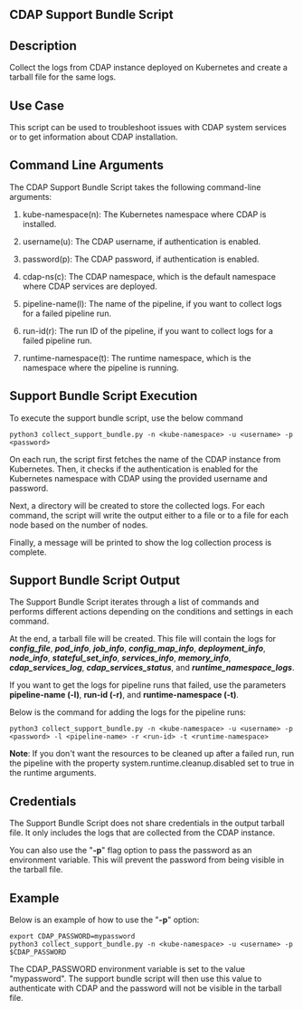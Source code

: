 **CDAP Support Bundle Script**
------------------------------

**Description**
---------------

Collect the logs from CDAP instance deployed on Kubernetes and create a tarball file for the same logs. 

**Use Case** 
-------------

This script can be used to troubleshoot issues with CDAP system services or to get information about CDAP installation. 

**Command Line Arguments**
--------------------------

The CDAP Support Bundle Script takes the following command-line arguments:

1. kube-namespace(n): The Kubernetes namespace where CDAP is installed.

2. username(u): The CDAP username, if authentication is enabled.

3. password(p): The CDAP password, if authentication is enabled.

4. cdap-ns(c): The CDAP namespace, which is the default namespace where CDAP services are deployed.

5. pipeline-name(l): The name of the pipeline, if you want to collect logs for a failed pipeline run.

6. run-id(r): The run ID of the pipeline, if you want to collect logs for a failed pipeline run.

7. runtime-namespace(t): The runtime namespace, which is the namespace where the pipeline is running.

**Support Bundle Script Execution**
-----------------------------------

To execute the support bundle script, use the below command

`python3 collect_support_bundle.py -n <kube-namespace> -u <username> -p <password>`

On each run, the script first fetches the name of the CDAP instance from Kubernetes. Then, it checks if the authentication is enabled for the Kubernetes namespace with CDAP using the provided username and password. 

Next, a directory will be created to store the collected logs. For each command, the script will write the output either to a file or to a file for each node based on the number of nodes.

Finally, a message will be printed to show the log collection process is complete. 

**Support Bundle Script Output**
--------------------------------

The Support Bundle Script iterates through a list of commands and performs different actions depending on the conditions and settings in each command.

At the end, a tarball file will be created. This file will contain the logs for _**config_file**_, _**pod_info**_, _**job_info**_, _**config_map_info**_, _**deployment_info**_, _**node_info**_, _**stateful_set_info**_, _**services_info**_, _**memory_info**_, _**cdap_services_log**_, _**cdap_services_status**_, and _**runtime_namespace_logs**_.

If you want to get the logs for pipeline runs that failed, use the parameters **pipeline-name (-l)**, **run-id (-r)**, and **runtime-namespace (-t)**. 

Below is the command for adding the logs for the pipeline runs:

`python3 collect_support_bundle.py -n <kube-namespace> -u <username> -p <password> -l <pipeline-name> -r <run-id> -t <runtime-namespace>`

**Note**: If you don't want the resources to be cleaned up after a failed run, run the pipeline with the property system.runtime.cleanup.disabled set to true in the runtime arguments.


**Credentials**
---------------

The Support Bundle Script does not share credentials in the output tarball file. It only includes the logs that are collected from the CDAP instance. 

You can also use the "**-p**" flag option to pass the password as an environment variable. This will prevent the password from being visible in the tarball file. 

**Example**
-----------

Below is an example of how to use the "**-p**" option:  

`export CDAP_PASSWORD=mypassword`  
`python3 collect_support_bundle.py -n <kube-namespace> -u <username> -p $CDAP_PASSWORD`

The CDAP_PASSWORD environment variable is set to the value "mypassword". The support bundle script will then use this value to authenticate with CDAP and the password will not be visible in the tarball file.
